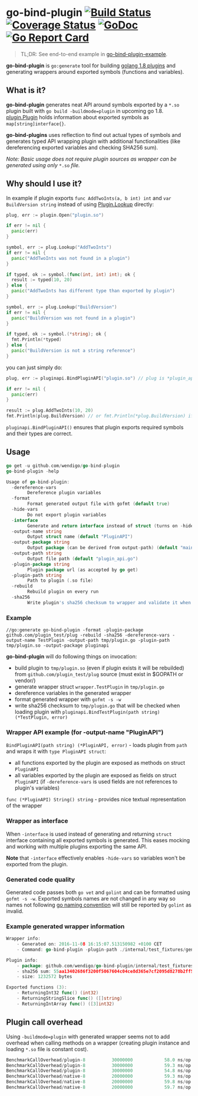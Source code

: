 # go-bind-plugin [![Build Status](https://travis-ci.org/wendigo/go-bind-plugin.svg?branch=master)](https://travis-ci.org/wendigo/go-bind-plugin)&nbsp;[![Coverage Status](https://coveralls.io/repos/github/wendigo/go-bind-plugin/badge.svg?branch=master)](https://coveralls.io/github/wendigo/go-bind-plugin?branch=master)&nbsp;[![GoDoc](https://godoc.org/github.com/wendigo/go-bind-plugin/cli?status.svg)](https://godoc.org/github.com/wendigo/go-bind-plugin/cli)&nbsp;[![Go Report Card](https://goreportcard.com/badge/github.com/wendigo/go-bind-plugin)](https://goreportcard.com/report/github.com/wendigo/go-bind-plugin)

> TL;DR: See end-to-end example in [go-bind-plugin-example](https://github.com/wendigo/go-bind-plugin-example).


**go-bind-plugin** is `go:generate` tool for building [golang 1.8 plugins](https://tip.golang.org/pkg/plugin) and generating wrappers around exported symbols (functions and variables).

## What is it?

**go-bind-plugin** generates neat API around symbols exported by a `*.so` plugin built with `go build -buildmode=plugin` in upcoming go 1.8. [plugin.Plugin](https://tip.golang.org/pkg/plugin/#Plugin) holds information about exported symbols as `map[string]interface{}`.

**go-bind-plugins** uses reflection to find out actual types of symbols and generates typed API wrapping plugin with additional functionalities (like dereferencing exported variables and checking SHA256 sum).

*Note: Basic usage does not require plugin sources as wrapper can be generated using only* `*.so` *file.*

## Why should I use it?

In example if plugin exports `func AddTwoInts(a, b int) int` and `var BuildVersion string` instead of using [Plugin.Lookup](https://tip.golang.org/pkg/plugin/#Plugin.Lookup) directly:

```go
plug, err := plugin.Open("plugin.so")

if err != nil {
  panic(err)
}

symbol, err := plug.Lookup("AddTwoInts")
if err != nil {
  panic("AddTwoInts was not found in a plugin")
}

if typed, ok := symbol.(func(int, int) int); ok {
  result := typed(10, 20)
} else {
  panic("AddTwoInts has different type than exported by plugin")
}

symbol, err := plug.Lookup("BuildVersion")
if err != nil {
  panic("BuildVersion was not found in a plugin")
}

if typed, ok := symbol.(*string); ok {
  fmt.Println(*typed)
} else {
  panic("BuildVersion is not a string reference")
}
```

you can just simply do:

```go
plug, err := pluginapi.BindPluginAPI("plugin.so") // plug is *plugin_api.PluginAPI

if err != nil {
  panic(err)
}

result := plug.AddTwoInts(10, 20)
fmt.Println(plug.BuildVersion) // or fmt.Println(*plug.BuildVersion) if -dereference-vars is not used
```

`pluginapi.BindPluginAPI()` ensures that plugin exports required symbols and their types are correct.

## Usage

```go
go get -u github.com/wendigo/go-bind-plugin
go-bind-plugin -help

Usage of go-bind-plugin:
  -dereference-vars
    	Dereference plugin variables
  -format
    	Format generated output file with gofmt (default true)
  -hide-vars
    	Do not export plugin variables
  -interface
    	Generate and return interface instead of struct (turns on -hide-vars)
  -output-name string
    	Output struct name (default "PluginAPI")
  -output-package string
    	Output package (can be derived from output-path) (default "main")
  -output-path string
    	Output file path (default "plugin_api.go")
  -plugin-package string
    	Plugin package url (as accepted by go get)
  -plugin-path string
    	Path to plugin (.so file)
  -rebuild
    	Rebuild plugin on every run
  -sha256
    	Write plugin's sha256 checksum to wrapper and validate it when loading it
```

### Example
`
//go:generate go-bind-plugin -format -plugin-package github.com/plugin_test/plug -rebuild -sha256 -dereference-vars -output-name TestPlugin -output-path tmp/plugin.go -plugin-path tmp/plugin.so -output-package pluginapi
`

**go-bind-plugin** will do following things on invocation:

- build plugin to `tmp/plugin.so` (even if plugin exists it will be rebuilded) from `github.com/plugin_test/plug` source (must exist in $GOPATH or vendor/)
- generate wrapper struct `wrapper.TestPlugin` in `tmp/plugin.go`
- dereference variables in the generated wrapper
- format generated wrapper with `gofmt -s -w`
- write sha256 checksum to `tmp/plugin.go` that will be checked when loading plugin with `pluginapi.BindTestPlugin(path string) (*TestPlugin, error)`

### Wrapper API example (for -output-name "PluginAPI")

`BindPluginAPI(path string) (*PluginAPI, error)` - loads plugin from `path` and wraps it with `type PluginAPI struct`:
  - all functions exported by the plugin are exposed as methods on struct `PluginAPI`
  - all variables exported by the plugin are exposed as fields on struct `PluginAPI` (if `-dereference-vars` is used fields are not references to plugin's variables)

`func (*PluginAPI) String() string` - provides nice textual representation of the wrapper

### Wrapper as interface

When `-interface` is used instead of generating and returning `struct` interface containing all exported symbols is generated. This eases mocking and working with multiple plugins exporting the same API. 

**Note** that `-interface` effectively enables `-hide-vars` so variables won't be exported from the plugin.

### Generated code quality

Generated code passes both `go vet` and `golint` and can be formatted using `gofmt -s -w`. Exported symbols names are not changed in any way so names not following [go naming convention](https://golang.org/doc/effective_go.html) will still be reported by `golint` as invalid.

### Example generated wrapper information

```go
Wrapper info:
	- Generated on: 2016-11-08 16:15:07.513150982 +0100 CET
	- Command: go-bind-plugin -plugin-path ./internal/test_fixtures/generated/basic_plugin/plugin.so -plugin-package ./internal/test_fixtures/basic_plugin -output-name TestWrapper -output-path ./internal/test_fixtures/generated/basic_plugin/plugin.go -output-package main -sha256 true -format true -rebuild true

Plugin info:
	- package: github.com/wendigo/go-bind-plugin/internal/test_fixtures/basic_plugin
	- sha256 sum: 55aa13402686f3200f5067604c04ce8d365e7cf2095d8278b2ff52ae26df7e6d
	- size: 1232572 bytes

Exported functions (3):
	- ReturningInt32 func() (int32)
	- ReturningStringSlice func() ([]string)
	- ReturningIntArray func() ([3]int32)
```

## Plugin call overhead

Using `-buildmode=plugin` with generated wrapper seems not to add overhead when calling methods on a wrapper (creating plugin instance and loading `*.so` file is constant cost).

```go
BenchmarkCallOverhead/plugin-8         	30000000	        58.0 ns/op	       0 B/op	       0 allocs/op
BenchmarkCallOverhead/plugin-8         	30000000	        59.3 ns/op	       0 B/op	       0 allocs/op
BenchmarkCallOverhead/plugin-8         	30000000	        54.8 ns/op	       0 B/op	       0 allocs/op
BenchmarkCallOverhead/native-8         	20000000	        59.3 ns/op	       0 B/op	       0 allocs/op
BenchmarkCallOverhead/native-8         	20000000	        59.8 ns/op	       0 B/op	       0 allocs/op
BenchmarkCallOverhead/native-8         	20000000	        59.7 ns/op	       0 B/op	       0 allocs/op
```
